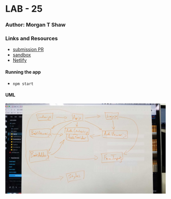 # LAB - 25

### Author: Morgan T Shaw

### Links and Resources
* [submission PR](https://github.com/mts513/Lab25/pull/1)
* [sandbox](https://codesandbox.io/s/github/mts513/Lab25/tree/master/) 
* [Netlify](https://csb-iwyz8.netlify.com/)

#### Running the app
* `npm start`

#### UML
![UML](./assets/UML.jpg)